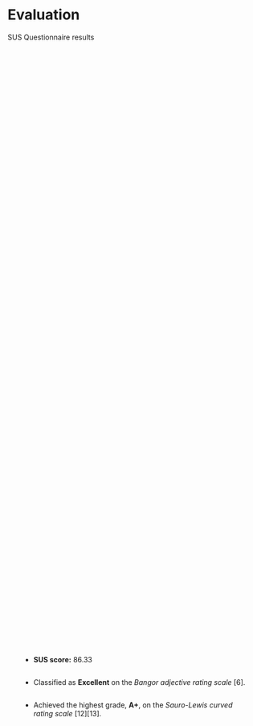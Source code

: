 # Evaluation

<p class='slide-subtitle'>SUS Questionnaire results</p>

<div class='section-wrapper'>
  <div class='grey-shadow rounded-md'>
    <ul class='flex-list none'>
      <li class='check mb2'>
        <strong>SUS score:</strong> 86.33
      </li>
      <li class='check mb2'>
        Classified as <strong>Excellent</strong> on the <em>Bangor adjective rating scale</em> <Link to='20'>[6]</Link>.
      </li>
      <li class='check'>
        Achieved the highest grade, <strong>A+</strong>, on the <em>Sauro-Lewis curved rating scale</em> <Link to='21'>[12]</Link><Link to='22'>[13]</Link>.
      </li>
    </ul>
  </div>
</div>

<style>
  .section-wrapper {
    display: flex;
    flex-direction: column;
    justify-content: center;
    align-items: center;
    height: 65%;
  }

  .section-wrapper div {
    max-width: max-content;
    padding: 2em;
  }

  li.mb2 {
    margin-bottom: 2em;
  }
</style>